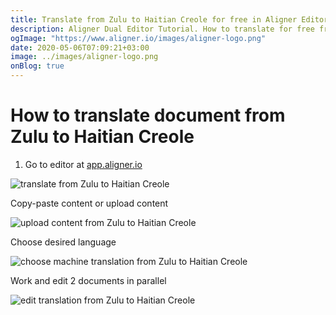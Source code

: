 ```yaml
---
title: Translate from Zulu to Haitian Creole for free in Aligner Editor
description: Aligner Dual Editor Tutorial. How to translate for free from Zulu to Haitian Creole. Aligner is multilingual document management platform. 
ogImage: "https://www.aligner.io/images/aligner-logo.png"
date: 2020-05-06T07:09:21+03:00
image: ../images/aligner-logo.png
onBlog: true
---
```


# How to translate document from Zulu to Haitian Creole

1. Go to editor at [app.aligner.io](https://app.aligner.io "Aligner App web page")

![translate from Zulu to Haitian Creole](../aligner-blank-editor.png "translate from Zulu to Haitian Creole")

Copy-paste content or upload content

![upload content from Zulu to Haitian Creole](../aligner-uploaded-document.png "upload content from Zulu to Haitian Creole")

Choose desired language

![choose machine translation from Zulu to Haitian Creole](../aligner-language-dropdown.png "choose machine translation from Zulu to Haitian Creole")

Work and edit 2 documents in parallel

![edit translation from Zulu to Haitian Creole](../aligner-double-sitded-editor.png "edit translation from Zulu to Haitian Creole")


